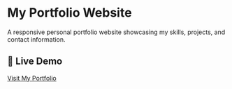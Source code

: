 # My Portfolio Website

A responsive personal portfolio website showcasing my skills, projects, and contact information.

## 🔗 Live Demo
[Visit My Portfolio](https://portfolio-three-omega-61.vercel.app) 

